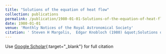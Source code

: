 ```yaml
---
title: "Solutions of the equation of heat flow"
collection: publications
permalink: /publication/1980-01-01-Solutions-of-the-equation-of-heat-flow
date: 1980-01-01
venue: 'Monthly Notices of the Royal Astronomical Society'
citation: ' Steven H Margolis,  Edgar Knobloch (1980) &quot;Solutions of the equation of heat flow.&quot; <i>Monthly Notices of the Royal Astronomical Society</i>. 193, 345--351.'
---
```

Use [Google Scholar](https://scholar.google.com/scholar?q=Solutions+of+the+equation+of+heat+flow){:target="_blank"} for full citation